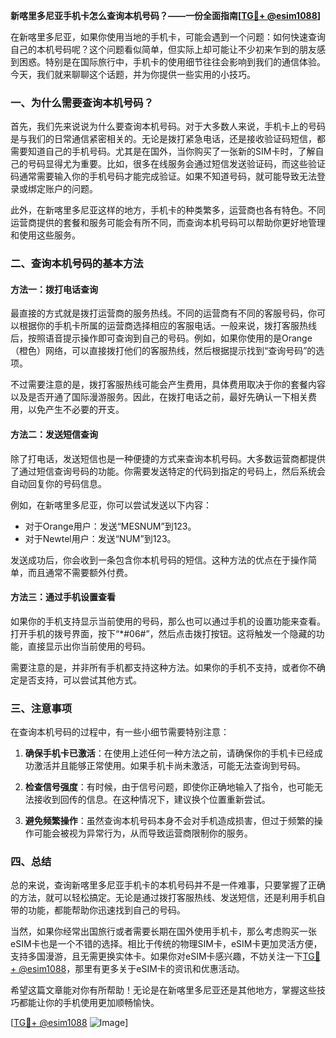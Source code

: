 **新喀里多尼亚手机卡怎么查询本机号码？——一份全面指南[[TG💪+ @esim1088](https://t.me/s/esim1088)]**

在新喀里多尼亚，如果你使用当地的手机卡，可能会遇到一个问题：如何快速查询自己的本机号码呢？这个问题看似简单，但实际上却可能让不少初来乍到的朋友感到困惑。特别是在国际旅行中，手机卡的使用细节往往会影响到我们的通信体验。今天，我们就来聊聊这个话题，并为你提供一些实用的小技巧。

### 一、为什么需要查询本机号码？

首先，我们先来说说为什么要查询本机号码。对于大多数人来说，手机卡上的号码是与我们的日常通信紧密相关的。无论是拨打紧急电话，还是接收验证码短信，都需要知道自己的手机号码。尤其是在国外，当你购买了一张新的SIM卡时，了解自己的号码显得尤为重要。比如，很多在线服务会通过短信发送验证码，而这些验证码通常需要输入你的手机号码才能完成验证。如果不知道号码，就可能导致无法登录或绑定账户的问题。

此外，在新喀里多尼亚这样的地方，手机卡的种类繁多，运营商也各有特色。不同运营商提供的套餐和服务可能会有所不同，而查询本机号码可以帮助你更好地管理和使用这些服务。

### 二、查询本机号码的基本方法

#### 方法一：拨打电话查询

最直接的方式就是拨打运营商的服务热线。不同的运营商有不同的客服号码，你可以根据你的手机卡所属的运营商选择相应的客服电话。一般来说，拨打客服热线后，按照语音提示操作即可查询到自己的号码。例如，如果你使用的是Orange（橙色）网络，可以直接拨打他们的客服热线，然后根据提示找到“查询号码”的选项。

不过需要注意的是，拨打客服热线可能会产生费用，具体费用取决于你的套餐内容以及是否开通了国际漫游服务。因此，在拨打电话之前，最好先确认一下相关费用，以免产生不必要的开支。

#### 方法二：发送短信查询

除了打电话，发送短信也是一种便捷的方式来查询本机号码。大多数运营商都提供了通过短信查询号码的功能。你需要发送特定的代码到指定的号码上，然后系统会自动回复你的号码信息。

例如，在新喀里多尼亚，你可以尝试发送以下内容：

- 对于Orange用户：发送“MESNUM”到123。
- 对于Newtel用户：发送“NUM”到123。

发送成功后，你会收到一条包含你本机号码的短信。这种方法的优点在于操作简单，而且通常不需要额外付费。

#### 方法三：通过手机设置查看

如果你的手机支持显示当前使用的号码，那么也可以通过手机的设置功能来查看。打开手机的拨号界面，按下“*#06#”，然后点击拨打按钮。这将触发一个隐藏的功能，直接显示出你当前使用的号码。

需要注意的是，并非所有手机都支持这种方法。如果你的手机不支持，或者你不确定是否支持，可以尝试其他方式。

### 三、注意事项

在查询本机号码的过程中，有一些小细节需要特别注意：

1. **确保手机卡已激活**：在使用上述任何一种方法之前，请确保你的手机卡已经成功激活并且能够正常使用。如果手机卡尚未激活，可能无法查询到号码。

2. **检查信号强度**：有时候，由于信号问题，即使你正确地输入了指令，也可能无法接收到回传的信息。在这种情况下，建议换个位置重新尝试。

3. **避免频繁操作**：虽然查询本机号码本身不会对手机造成损害，但过于频繁的操作可能会被视为异常行为，从而导致运营商限制你的服务。

### 四、总结

总的来说，查询新喀里多尼亚手机卡的本机号码并不是一件难事，只要掌握了正确的方法，就可以轻松搞定。无论是通过拨打客服热线、发送短信，还是利用手机自带的功能，都能帮助你迅速找到自己的号码。

当然，如果你经常出国旅行或者需要长期在国外使用手机卡，那么考虑购买一张eSIM卡也是一个不错的选择。相比于传统的物理SIM卡，eSIM卡更加灵活方便，支持多国漫游，且无需更换实体卡。如果你对eSIM卡感兴趣，不妨关注一下[TG💪+ @esim1088](https://t.me/s/esim1088)，那里有更多关于eSIM卡的资讯和优惠活动。

希望这篇文章能对你有所帮助！无论是在新喀里多尼亚还是其他地方，掌握这些技巧都能让你的手机使用更加顺畅愉快。

[[TG💪+ @esim1088](https://t.me/s/esim1088) ![Image](https://i.postimg.cc/4NQfJmqS/Snipaste-2025-05-13-00-14-12.png)]